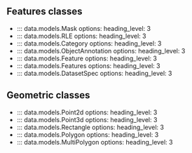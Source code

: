 ## Features classes
- ::: data.models.Mask
    options:
        heading_level: 3
- ::: data.models.RLE
    options:
        heading_level: 3
- ::: data.models.Category
    options:
        heading_level: 3
- ::: data.models.ObjectAnnotation
    options:
        heading_level: 3
- ::: data.models.Feature
    options:
        heading_level: 3
- ::: data.models.Features
    options:
        heading_level: 3
- ::: data.models.DatasetSpec
    options:
        heading_level: 3

## Geometric classes
- ::: data.models.Point2d
    options:
        heading_level: 3
- ::: data.models.Point3d
    options:
        heading_level: 3
- ::: data.models.Rectangle
    options:
        heading_level: 3
- ::: data.models.Polygon
    options:
        heading_level: 3
- ::: data.models.MultiPolygon
    options:
        heading_level: 3

